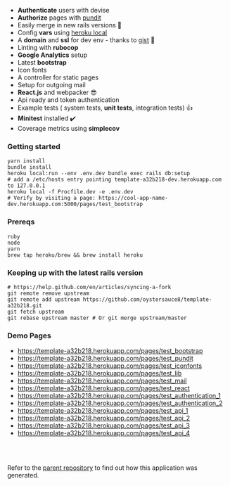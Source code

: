 
- **Authenticate** users with devise
- **Authorize** pages with [pundit](https://github.com/varvet/pundit)
- Easily merge in new rails versions :tada:
- Config **vars** using [heroku local](https://devcenter.heroku.com/articles/heroku-local)
- A **domain** and **ssl** for dev env - thanks to [gist](https://gist.github.com/tadast/9932075) :green_heart:
- Linting with **rubocop**
- **Google Analytics** setup
- Latest **bootstrap**
- Icon fonts
- A controller for static pages
- Setup for outgoing mail
- **React.js** and webpacker :sunglasses:
- Api ready and token authentication
- Example tests ( system tests, **unit tests**, integration tests) :thumbsup:
- **Minitest** installed :heavy_check_mark:
- Coverage metrics using **simplecov**

### Getting started
```
yarn install
bundle install
heroku local:run --env .env.dev bundle exec rails db:setup
# add a /etc/hosts entry pointing template-a32b218-dev.herokuapp.com to 127.0.0.1
heroku local -f Procfile.dev -e .env.dev
# Verify by visiting a page: https://cool-app-name-dev.herokuapp.com:5000/pages/test_bootstrap
```

### Prereqs
```
ruby
node
yarn
brew tap heroku/brew && brew install heroku
```


### Keeping up with the latest rails version
```
# https://help.github.com/en/articles/syncing-a-fork
git remote remove upstream
git remote add upstream https://github.com/oystersauce8/template-a32b218.git
git fetch upstream
git rebase upstream master # Or git merge upstream/master
```

### Demo Pages

- https://template-a32b218.herokuapp.com/pages/test_bootstrap
- https://template-a32b218.herokuapp.com/pages/test_pundit
- https://template-a32b218.herokuapp.com/pages/test_iconfonts
- https://template-a32b218.herokuapp.com/pages/test_lib
- https://template-a32b218.herokuapp.com/pages/test_mail
- https://template-a32b218.herokuapp.com/pages/test_react
- https://template-a32b218.herokuapp.com/pages/test_authentication_1
- https://template-a32b218.herokuapp.com/pages/test_authentication_2
- https://template-a32b218.herokuapp.com/pages/test_api_1
- https://template-a32b218.herokuapp.com/pages/test_api_2
- https://template-a32b218.herokuapp.com/pages/test_api_3
- https://template-a32b218.herokuapp.com/pages/test_api_4

<br>
<br>

Refer to the [parent repository](https://github.com/oystersauce8/create-rails-app) to find out how this application was generated.
